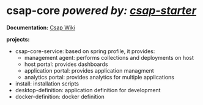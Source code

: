 # csap-core _**powered by: [csap-starter](https://github.com/csap-platform/csap-starter/wiki)**_

**Documentation:**  [Csap Wiki](https://github.com/csap-platform/csap-core/wiki)

**projects:**
- csap-core-service: based on spring profile, it provides:
    - management agent: performs collections and deployments on host
    - host portal: provides dashboards
    - application portal: provides application managment
    - analytics portal: provides analytics for multiple applications
- install: installation scripts
- desktop-definition: application definition for development
- docker-definition: docker definition

